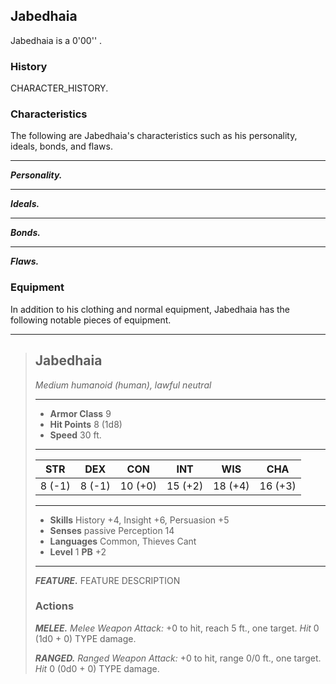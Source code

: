 ## Jabedhaia
Jabedhaia is a 0'00'' .

### History
CHARACTER_HISTORY.

### Characteristics
The following are Jabedhaia's characteristics such as his personality, ideals, bonds, and flaws.
___
***Personality.***

___
***Ideals.***

___
***Bonds.***

___
***Flaws.***


### Equipment
In addition to his clothing and normal equipment, Jabedhaia has the following notable pieces of equipment.

___
> ## Jabedhaia
>*Medium humanoid (human), lawful neutral*
> ___
> - **Armor Class** 9
> - **Hit Points** 8 (1d8)
> - **Speed** 30 ft.
>___
>|   STR   |   DEX   |   CON   |   INT   |   WIS   |   CHA   |
>|:-------:|:-------:|:-------:|:-------:|:-------:|:-------:|
>|  8 (-1) |  8 (-1) | 10 (+0) | 15 (+2) | 18 (+4) | 16 (+3) |
>___
> - **Skills** History +4, Insight +6, Persuasion +5
> - **Senses** passive Perception 14
> - **Languages** Common, Thieves Cant
> - **Level** 1 **PB** +2
> ___
> ***FEATURE.*** FEATURE DESCRIPTION
>
> ### Actions
> ***MELEE.*** *Melee Weapon Attack:* +0 to hit, reach 5 ft., one target. *Hit* 0 (1d0 + 0) TYPE damage. 
>
> ***RANGED.*** *Ranged Weapon Attack:* +0 to hit, range 0/0 ft., one target. *Hit* 0 (0d0 + 0) TYPE damage. 